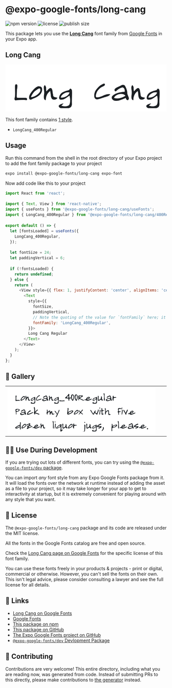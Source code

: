# @expo-google-fonts/long-cang

![npm version](https://flat.badgen.net/npm/v/@expo-google-fonts/long-cang)
![license](https://flat.badgen.net/github/license/expo/google-fonts)
![publish size](https://flat.badgen.net/packagephobia/install/@expo-google-fonts/long-cang)

This package lets you use the [**Long Cang**](https://fonts.google.com/specimen/Long+Cang) font family from [Google Fonts](https://fonts.google.com/) in your Expo app.

## Long Cang

![Long Cang](./font-family.png)

This font family contains [1 style](#-gallery).

- `LongCang_400Regular`

## Usage

Run this command from the shell in the root directory of your Expo project to add the font family package to your project
```sh
expo install @expo-google-fonts/long-cang expo-font
```

Now add code like this to your project
```js
import React from 'react';

import { Text, View } from 'react-native';
import { useFonts } from '@expo-google-fonts/long-cang/useFonts';
import { LongCang_400Regular } from '@expo-google-fonts/long-cang/400Regular';

export default () => {
  let [fontsLoaded] = useFonts({
    LongCang_400Regular,
  });

  let fontSize = 24;
  let paddingVertical = 6;

  if (!fontsLoaded) {
    return undefined;
  } else {
    return (
      <View style={{ flex: 1, justifyContent: 'center', alignItems: 'center' }}>
        <Text
          style={{
            fontSize,
            paddingVertical,
            // Note the quoting of the value for `fontFamily` here; it expects a string!
            fontFamily: 'LongCang_400Regular',
          }}>
          Long Cang Regular
        </Text>
      </View>
    );
  }
};

```

## 🔡 Gallery


||||
|-|-|-|
|![LongCang_400Regular](.//400Regular/LongCang_400Regular.ttf.png)||||


## 👩‍💻 Use During Development

If you are trying out lots of different fonts, you can try using the [`@expo-google-fonts/dev` package](https://github.com/expo/google-fonts/tree/master/font-packages/dev#readme).

You can import *any* font style from any Expo Google Fonts package from it. It will load the fonts
over the network at runtime instead of adding the asset as a file to your project, so it may take longer
for your app to get to interactivity at startup, but it is extremely convenient
for playing around with any style that you want.

## 📖 License

The `@expo-google-fonts/long-cang` package and its code are released under the MIT license.

All the fonts in the Google Fonts catalog are free and open source.

Check the [Long Cang page on Google Fonts](https://fonts.google.com/specimen/Long+Cang) for the specific license of this font family.

You can use these fonts freely in your products & projects - print or digital, commercial or otherwise. However, you can't sell the fonts on their own. This isn't legal advice, please consider consulting a lawyer and see the full license for all details.

## 🔗 Links

- [Long Cang on Google Fonts](https://fonts.google.com/specimen/Long+Cang)
- [Google Fonts](https://fonts.google.com/)
- [This package on npm](https://www.npmjs.com/package/@expo-google-fonts/long-cang)
- [This package on GitHub](https://github.com/expo/google-fonts/tree/master/font-packages/long-cang)
- [The Expo Google Fonts project on GitHub](https://github.com/expo/google-fonts)
- [`@expo-google-fonts/dev` Devlopment Package](https://github.com/expo/google-fonts/tree/master/font-packages/dev)

## 🤝 Contributing

Contributions are very welcome! This entire directory, including what you are reading now, was generated from code. Instead of submitting PRs to this directly, please make contributions to [the generator](https://github.com/expo/google-fonts/tree/master/packages/generator) instead.
